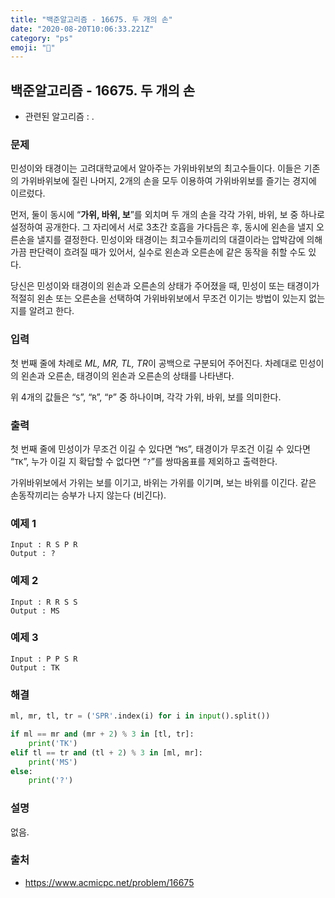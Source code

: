 ```yaml
---
title: "백준알고리즘 - 16675. 두 개의 손"
date: "2020-08-20T10:06:33.221Z"
category: "ps"
emoji: "🤚"
---
```


## 백준알고리즘 - 16675. 두 개의 손

- 관련된 알고리즘 : .

### 문제

민성이와 태경이는 고려대학교에서 알아주는 가위바위보의 최고수들이다. 이들은 기존의 가위바위보에 질린 나머지, 2개의 손을 모두 이용하여 가위바위보를 즐기는 경지에 이르렀다.

먼저, 둘이 동시에 “**가위, 바위, 보**”를 외치며 두 개의 손을 각각 가위, 바위, 보 중 하나로 설정하여 공개한다. 그 자리에서 서로 3초간 호흡을 가다듬은 후, 동시에 왼손을 낼지 오른손을 낼지를 결정한다. 민성이와 태경이는 최고수들끼리의 대결이라는 압박감에 의해 가끔 판단력이 흐려질 때가 있어서, 실수로 왼손과 오른손에 같은 동작을 취할 수도 있다.

당신은 민성이와 태경이의 왼손과 오른손의 상태가 주어졌을 때, 민성이 또는 태경이가 적절히 왼손 또는 오른손을 선택하여 가위바위보에서 무조건 이기는 방법이 있는지 없는지를 알려고 한다.

### 입력

첫 번째 줄에 차례로 *ML, MR, TL, TR*이 공백으로 구분되어 주어진다. 차례대로 민성이의 왼손과 오른손, 태경이의 왼손과 오른손의 상태를 나타낸다.

위 4개의 값들은 “`S`”, “`R`”, “`P`” 중 하나이며, 각각 가위, 바위, 보를 의미한다.

### 출력

첫 번째 줄에 민성이가 무조건 이길 수 있다면 “`MS`”, 태경이가 무조건 이길 수 있다면 “`TK`”, 누가 이길 지 확답할 수 없다면 “`?`”를 쌍따옴표를 제외하고 출력한다.

가위바위보에서 가위는 보를 이기고, 바위는 가위를 이기며, 보는 바위를 이긴다. 같은 손동작끼리는 승부가 나지 않는다 (비긴다).

### 예제 1

```
Input : R S P R
Output : ?
```

### 예제 2

```
Input : R R S S
Output : MS
```

### 예제 3

```
Input : P P S R
Output : TK
```

### 해결

```python
ml, mr, tl, tr = ('SPR'.index(i) for i in input().split())

if ml == mr and (mr + 2) % 3 in [tl, tr]:
    print('TK')
elif tl == tr and (tl + 2) % 3 in [ml, mr]:
    print('MS')
else:
    print('?')
```

### 설명

없음.

### 출처

- https://www.acmicpc.net/problem/16675
